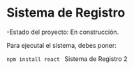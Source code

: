 <h1>Sistema de Registro</h1>
-Estado del proyecto: En construcción.

Para ejecutal el sistema, debes poner:

```npm install react ```
Sistema de Registro 2
